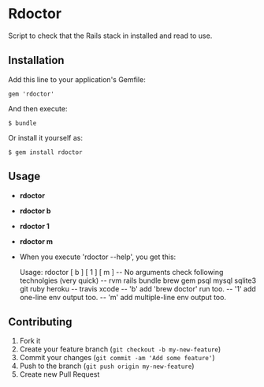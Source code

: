 # Rdoctor

Script to check that the Rails stack in installed and read to use.

## Installation

Add this line to your application's Gemfile:

    gem 'rdoctor'

And then execute:

    $ bundle

Or install it yourself as:

    $ gem install rdoctor

## Usage

- **rdoctor**

- **rdoctor b**

- **rdoctor 1**

- **rdoctor m**

- When you execute 'rdoctor --help', you get this:

    Usage: rdoctor [ b ] [ 1 ] [ m ]
        -- No arguments check following technolgies (very quick)
            -- rvm rails bundle brew gem psql mysql sqlite3 git ruby heroku
            -- travis xcode
        -- 'b' add 'brew doctor' run too.
        -- '1' add one-line env output too.
        -- 'm' add multiple-line env output too.

## Contributing

1. Fork it
2. Create your feature branch (`git checkout -b my-new-feature`)
3. Commit your changes (`git commit -am 'Add some feature'`)
4. Push to the branch (`git push origin my-new-feature`)
5. Create new Pull Request
